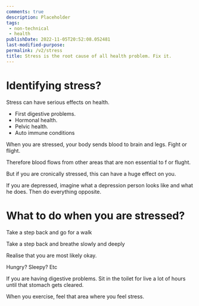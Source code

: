 ```yaml
---
comments: true
description: Placeholder 
tags:
 - non-technical
 - health
publishDate: 2022-11-05T20:52:08.052481
last-modified-purpose:
permalink: /v2/stress
title: Stress is the root cause of all health problem. Fix it.
---
```


# Identifying stress?

Stress can have serious effects on health.
- First digestive problems.
- Hormonal health.
- Pelvic health.
- Auto immune conditions

When you are stressed, your body sends blood to brain and legs. Fight or flight.

Therefore blood flows from other areas that are non essential to f or flught.

But if you are cronically stressed, this can have a huge effect on you.

If you are depressed, imagine what a depression person looks like and what he does. Then do everything opposite.

# What to do when you are stressed? 

Take a step back and go for a walk

Take a step back and breathe slowly and deeply

Realise that you are most likely okay.

Hungry? Sleepy? Etc

If you are having digestive problems. Sit in the toilet for live a lot of hours until that stomach gets cleared.

When you exercise, feel that area where you feel stress. 


